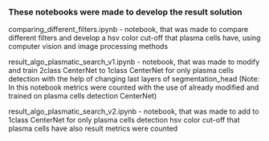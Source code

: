 ### These notebooks were made to develop the result solution 

comparing_different_filters.ipynb - notebook, that was made to compare different filters and develop a hsv color cut-off that plasma cells have, using computer vision and image processing methods

result_algo_plasmatic_search_v1.ipynb - notebook, that was made to modify and train 2class CenterNet to 1class CenterNet for only plasma cells detection with the help of changing last layers of segmentation_head (Note: In this notebook metrics were counted with the use of already modified and trained on plasma cells detection CenterNet)

result_algo_plasmatic_search_v2.ipynb - notebook, that was made to add to 1class CenterNet for only plasma cells detection hsv color cut-off that plasma cells have also result metrics were counted
